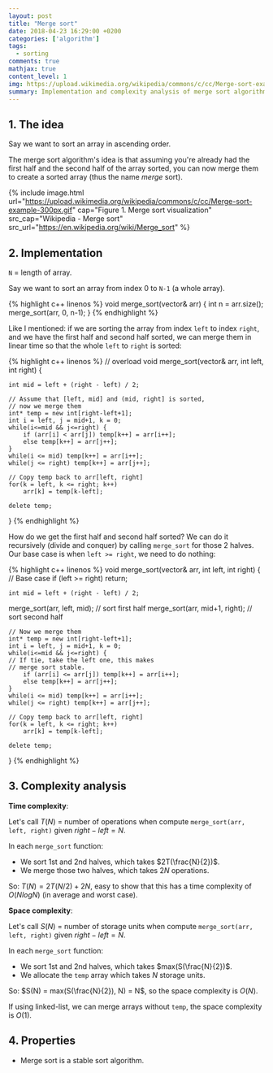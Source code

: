 ```yaml
---
layout: post
title: "Merge sort"
date: 2018-04-23 16:29:00 +0200
categories: ['algorithm']
tags:
  - sorting
comments: true
mathjax: true
content_level: 1
img: https://upload.wikimedia.org/wikipedia/commons/c/cc/Merge-sort-example-300px.gif
summary: Implementation and complexity analysis of merge sort algorithm
---
```


## **1. The idea**

Say we want to sort an array in ascending order.

The merge sort algorithm's idea is that assuming you're already had the first half and the second half of the array sorted, you can now merge them to create a sorted array (thus the name _merge_ sort).

{% include image.html
  url="https://upload.wikimedia.org/wikipedia/commons/c/cc/Merge-sort-example-300px.gif"
  cap="Figure 1. Merge sort visualization"
  src_cap="Wikipedia - Merge sort"
  src_url="https://en.wikipedia.org/wiki/Merge_sort"
%}

## **2. Implementation**

`N` = length of array.

Say we want to sort an array from index 0 to `N-1` (a whole array).

{% highlight c++ linenos %}
void merge_sort(vector<int>& arr) {
  int n = arr.size();
  merge_sort(arr, 0, n-1);
}
{% endhighlight %}

Like I mentioned: if we are sorting the array from index `left` to index `right`, and we have the first half and second half sorted, we can merge them in linear time so that the whole `left` to `right` is sorted:

{% highlight c++ linenos %}
// overload
void merge_sort(vector<int>& arr, int left, int right) {
	
	int mid = left + (right - left) / 2;

	// Assume that [left, mid] and (mid, right] is sorted,
	// now we merge them
	int* temp = new int[right-left+1];
	int i = left, j = mid+1, k = 0;
	while(i<=mid && j<=right) {
		if (arr[i] < arr[j]) temp[k++] = arr[i++];
		else temp[k++] = arr[j++];
	}
	while(i <= mid) temp[k++] = arr[i++];
	while(j <= right) temp[k++] = arr[j++];

	// Copy temp back to arr[left, right]
	for(k = left, k <= right; k++)
		arr[k] = temp[k-left];

	delete temp;
}
{% endhighlight %}

How do we get the first half and second half sorted? We can do it recursively (divide and conquer) by calling `merge_sort` for those 2 halves. Our base case is when `left >= right`, we need to do nothing:

{% highlight c++ linenos %}
void merge_sort(vector<int>& arr, int left, int right) {
  // Base case
	if (left >= right) return;
  
	int mid = left + (right - left) / 2;
  
  merge_sort(arr, left, mid);     // sort first half
  merge_sort(arr, mid+1, right);  // sort second half

	// Now we merge them
	int* temp = new int[right-left+1];
	int i = left, j = mid+1, k = 0;
	while(i<=mid && j<=right) {
    // If tie, take the left one, this makes
    // merge sort stable.
		if (arr[i] <= arr[j]) temp[k++] = arr[i++];
		else temp[k++] = arr[j++];
	}
	while(i <= mid) temp[k++] = arr[i++];
	while(j <= right) temp[k++] = arr[j++];

	// Copy temp back to arr[left, right]
	for(k = left, k <= right; k++)
		arr[k] = temp[k-left];

	delete temp;
}
{% endhighlight %}

## **3. Complexity analysis**

**Time complexity**: 

Let's call $T(N)$ = number of operations when compute `merge_sort(arr, left, right)` given $right - left = N$.

In each `merge_sort` function:
* We sort 1st and 2nd halves, which takes $2T(\frac{N}{2})$.
* We merge those two halves, which takes $2N$ operations.

So: $T(N) = 2T(N/2) + 2N$, easy to show that this has a time complexity of $O(NlogN)$ (in average and worst case).

**Space complexity**:

Let's call $S(N)$ = number of storage units when compute `merge_sort(arr, left, right)` given $right - left = N$.

In each `merge_sort` function:
* We sort 1st and 2nd halves, which takes $max(S(\frac{N}{2})$.
* We allocate the `temp` array which takes $N$ storage units.

So: $S(N) = max(S(\frac{N}{2}), N) = N$, so the space complexity is $O(N)$.

If using linked-list, we can merge arrays without `temp`, the space complexity is $O(1)$.

## **4. Properties**

* Merge sort is a stable sort algorithm.

